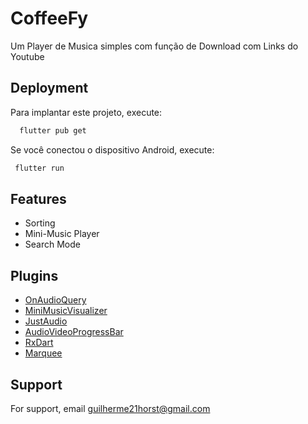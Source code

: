 
# CoffeeFy

Um Player de Musica simples com função de Download com Links do Youtube 

## Deployment

Para implantar este projeto, execute:

```bash
  flutter pub get
```

Se você conectou o dispositivo Android, execute:

```bash
 flutter run 
```



## Features

- Sorting
- Mini-Music Player
- Search Mode



## Plugins

- [OnAudioQuery](https://pub.dev/packages/on_audio_query)
- [MiniMusicVisualizer](https://pub.dev/packages/mini_music_visualizer)
- [JustAudio](https://pub.dev/packages/just_audio)
- [AudioVideoProgressBar](https://pub.dev/packages/audio_video_progress_bar)
- [RxDart](https://pub.dev/packages/rxdart)
- [Marquee](https://pub.dev/packages/marquee)





## Support

For support, email guilherme21horst@gmail.com



